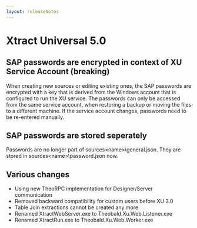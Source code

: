 ```yaml
---
layout: releaseNotes
---
```


# Xtract Universal 5.0

## SAP passwords are encrypted in context of XU Service Account (breaking)
When creating new sources or editing existing ones, the SAP passwords
are encrypted with a key that is derived from the Windows account that
is configured to run the XU service.
The passwords can only be accessed from the same service account,
when restoring a backup or moving the files to a different machine.
If the service account changes, passwords need to be re-entered manually.

## SAP passwords are stored seperately
Passwords are no longer part of sources\<name>\general.json.
They are stored in sources\<name>\password.json now.

## Various changes
* Using new TheoRPC implementation for Designer/Server communication
* Removed backward compatibility for custom users before XU 3.0
* Table Join extractions cannot be created any more
* Renamed XtractWebServer.exe to Theobald.Xu.Web.Listener.exe
* Renamed XtractRun.exe to Theobald.Xu.Web.Worker.exe